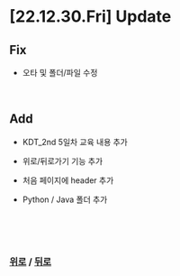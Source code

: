 # [22.12.30.Fri] Update

## Fix
* 오타 및 폴더/파일 수정

<br>

## Add
* KDT_2nd 5일차 교육 내용 추가

* 위로/뒤로가기 기능 추가

* 처음 페이지에 header 추가

* Python / Java 폴더 추가

<br>

<br>

<br>

### [위로](#221230fri-update) / [뒤로](/Update/README.md/#update)